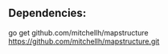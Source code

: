 ## Dependencies:

go get github.com/mitchellh/mapstructure
https://github.com/mitchellh/mapstructure.git